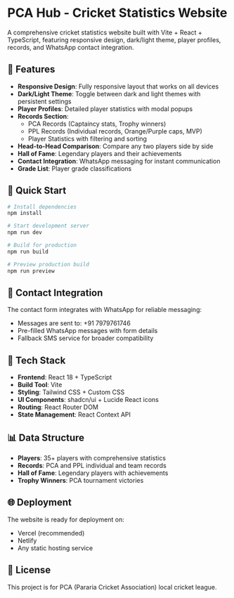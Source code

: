 # PCA Hub - Cricket Statistics Website

A comprehensive cricket statistics website built with Vite + React + TypeScript, featuring responsive design, dark/light theme, player profiles, records, and WhatsApp contact integration.

## 🏏 Features

- **Responsive Design**: Fully responsive layout that works on all devices
- **Dark/Light Theme**: Toggle between dark and light themes with persistent settings
- **Player Profiles**: Detailed player statistics with modal popups
- **Records Section**: 
  - PCA Records (Captaincy stats, Trophy winners)
  - PPL Records (Individual records, Orange/Purple caps, MVP)
  - Player Statistics with filtering and sorting
- **Head-to-Head Comparison**: Compare any two players side by side
- **Hall of Fame**: Legendary players and their achievements
- **Contact Integration**: WhatsApp messaging for instant communication
- **Grade List**: Player grade classifications

## 🚀 Quick Start

```bash
# Install dependencies
npm install

# Start development server
npm run dev

# Build for production
npm run build

# Preview production build
npm run preview
```

## 📱 Contact Integration

The contact form integrates with WhatsApp for reliable messaging:
- Messages are sent to: +91 7979761746
- Pre-filled WhatsApp messages with form details
- Fallback SMS service for broader compatibility

## 🎨 Tech Stack

- **Frontend**: React 18 + TypeScript
- **Build Tool**: Vite
- **Styling**: Tailwind CSS + Custom CSS
- **UI Components**: shadcn/ui + Lucide React icons
- **Routing**: React Router DOM
- **State Management**: React Context API

## 📊 Data Structure

- **Players**: 35+ players with comprehensive statistics
- **Records**: PCA and PPL individual and team records
- **Hall of Fame**: Legendary players with achievements
- **Trophy Winners**: PCA tournament victories

## 🌐 Deployment

The website is ready for deployment on:
- Vercel (recommended)
- Netlify
- Any static hosting service

## 📝 License

This project is for PCA (Pararia Cricket Association) local cricket league.
